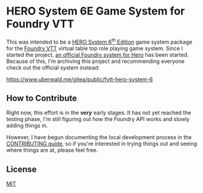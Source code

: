 # HERO System 6E Game System for Foundry VTT

This was intended to be a [HERO System 6<sup>th</sup> Edition][hero] game system package for the [Foundry VTT][foundry] virtual table top role playing game system. Since I started the project, [an official Foundry system for Hero][official] has been started. Because of this, I'm archiving this project and recommending everyone check out the official system instead:

<https://www.uberwald.me/gitea/public/fvtt-hero-system-6>

[hero]: https://www.herogames.com
[foundry]: https://foundryvtt.com
[official]: https://www.uberwald.me/gitea/public/fvtt-hero-system-6

## How to Contribute

Right now, this effort is in the _**very**_ early stages. It has not yet reached the testing phase, I'm still figuring out how the Foundry API works and slowly adding things in.

However, I have begun documenting the local development process in the [CONTRIBUTING guide](CONTRIBUTING.md), so if you're interested in trying things out and seeing where things are at, please feel free.

## License

[MIT](LICENSE.md)
